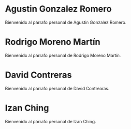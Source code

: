 <!DOCTYPE html>
<html lang="es">
<head>
    <meta charset="UTF-8">
    <meta name="viewport" content="width=device-width, initial-scale=1.0">
</head>
<body>
<h1>Agustin Gonzalez Romero</h1>
<p>Bienvenido al párrafo personal de Agustin Gonzalez Romero.</p>

<h1>Rodrigo Moreno Martín</h1>
<p>Bienvenido al párrafo personal de Rodrigo Moreno Martín.</p>

<h1>David Contreras</h1>
<p>Bienvenido al párrafo personal de David Contrearas.</p>

<h1>Izan Ching</h1>
<p>Bienvenido al párrafo personal de Izan Ching.</p>

</body>
</html>
